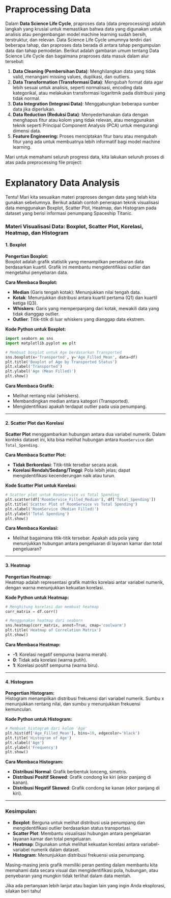 # Praprocessing Data

Dalam **Data Science Life Cycle**, praproses data (data preprocessing) adalah langkah yang krusial untuk memastikan bahwa data yang digunakan untuk analisis atau pengembangan model machine learning sudah bersih, terstruktur, dan relevan. Data Science Life Cycle umumnya terdiri dari beberapa tahap, dan praproses data berada di antara tahap pengumpulan data dan tahap pemodelan. Berikut adalah gambaran umum tentang Data Science Life Cycle dan bagaimana praproses data masuk dalam alur tersebut:

1. **Data Cleaning (Pembersihan Data)**: Menghilangkan data yang tidak valid, menangani missing values, duplikasi, dan outliers.
2. **Data Transformation (Transformasi Data)**: Mengubah format data agar lebih sesuai untuk analisis, seperti normalisasi, encoding data kategorikal, atau melakukan transformasi logaritmik pada distribusi yang tidak normal.
3. **Data Integration (Integrasi Data)**: Menggabungkan beberapa sumber data jika diperlukan.
4. **Data Reduction (Reduksi Data)**: Menyederhanakan data dengan menghapus fitur atau kolom yang tidak relevan, atau menggunakan teknik seperti Principal Component Analysis (PCA) untuk mengurangi dimensi data.
6. **Feature Engineering:** Proses menciptakan fitur baru atau mengubah fitur yang ada untuk membuatnya lebih informatif bagi model machine learning.

Mari untuk memahami seluruh progress data, kita lakukan seluruh proses di atas pada preprocessing file project:

# Explanatory Data Analysis

Tentu! Mari kita sesuaikan materi praproses dengan data yang telah kita gunakan sebelumnya. Berikut adalah contoh penerapan teknik visualisasi data menggunakan Boxplot, Scatter Plot, Heatmap, dan Histogram pada dataset yang berisi informasi penumpang Spaceship Titanic.

### Materi Visualisasi Data: Boxplot, Scatter Plot, Korelasi, Heatmap, dan Histogram

#### 1. **Boxplot**

**Pengertian Boxplot:**  
Boxplot adalah grafik statistik yang menampilkan persebaran data berdasarkan kuartil. Grafik ini membantu mengidentifikasi outlier dan mengetahui penyebaran data.

**Cara Membaca Boxplot:**
- **Median** (Garis tengah kotak): Menunjukkan nilai tengah data.
- **Kotak**: Menunjukkan distribusi antara kuartil pertama (Q1) dan kuartil ketiga (Q3).
- **Whiskers**: Garis yang memperpanjang dari kotak, mewakili data yang tidak dianggap outlier.
- **Outlier**: Titik-titik di luar whiskers yang dianggap data ekstrem.

**Kode Python untuk Boxplot:**
```python
import seaborn as sns
import matplotlib.pyplot as plt

# Membuat boxplot untuk Age berdasarkan Transported
sns.boxplot(x='Transported', y='Age_Filled_Mean', data=df)
plt.title('Boxplot of Age by Transported Status')
plt.xlabel('Transported')
plt.ylabel('Age (Mean Filled)')
plt.show()
```

**Cara Membaca Grafik:**
- Melihat rentang nilai (whiskers).
- Membandingkan median antara kategori (Transported).
- Mengidentifikasi apakah terdapat outlier pada usia penumpang.

---

#### 2. **Scatter Plot dan Korelasi**

**Scatter Plot** menggambarkan hubungan antara dua variabel numerik. Dalam konteks dataset ini, kita bisa melihat hubungan antara `RoomService` dan `Total_Spending`.

**Cara Membaca Scatter Plot:**
- **Tidak Berkorelasi**: Titik-titik tersebar secara acak.
- **Korelasi Rendah/Sedang/Tinggi**: Pola lebih jelas; dapat mengidentifikasi kecenderungan naik atau turun.

**Kode Scatter Plot untuk Korelasi:**
```python
# Scatter plot untuk RoomService vs Total Spending
plt.scatter(df['RoomService_Filled_Median'], df['Total_Spending'])
plt.title('Scatter Plot of RoomService vs Total Spending')
plt.xlabel('RoomService (Median Filled)')
plt.ylabel('Total Spending')
plt.show()
```

**Cara Membaca Korelasi:**
- Melihat bagaimana titik-titik tersebar. Apakah ada pola yang menunjukkan hubungan antara pengeluaran di layanan kamar dan total pengeluaran?

---

#### 3. **Heatmap**

**Pengertian Heatmap:**  
Heatmap adalah representasi grafik matriks korelasi antar variabel numerik, dengan warna menunjukkan kekuatan korelasi.

**Kode Python untuk Heatmap:**
```python
# Menghitung korelasi dan membuat heatmap
corr_matrix = df.corr()

# Menggunakan heatmap dari seaborn
sns.heatmap(corr_matrix, annot=True, cmap='coolwarm')
plt.title('Heatmap of Correlation Matrix')
plt.show()
```

**Cara Membaca Heatmap:**
- **-1**: Korelasi negatif sempurna (warna merah).
- **0**: Tidak ada korelasi (warna putih).
- **1**: Korelasi positif sempurna (warna biru).

---

#### 4. **Histogram**

**Pengertian Histogram:**  
Histogram menampilkan distribusi frekuensi dari variabel numerik. Sumbu x menunjukkan rentang nilai, dan sumbu y menunjukkan frekuensi kemunculan.

**Kode Python untuk Histogram:**
```python
# Membuat histogram dari kolom 'Age'
plt.hist(df['Age_Filled_Mean'], bins=10, edgecolor='black')
plt.title('Histogram of Age')
plt.xlabel('Age')
plt.ylabel('Frequency')
plt.show()
```

**Cara Membaca Histogram:**
- **Distribusi Normal**: Grafik berbentuk lonceng, simetris.
- **Distribusi Positif Skewed**: Grafik condong ke kiri (ekor panjang di kanan).
- **Distribusi Negatif Skewed**: Grafik condong ke kanan (ekor panjang di kiri).

---

### Kesimpulan:

- **Boxplot**: Berguna untuk melihat distribusi usia penumpang dan mengidentifikasi outlier berdasarkan status transportasi.
- **Scatter Plot**: Membantu visualisasi hubungan antara pengeluaran layanan kamar dan total pengeluaran.
- **Heatmap**: Digunakan untuk melihat kekuatan korelasi antara variabel-variabel numerik dalam dataset.
- **Histogram**: Menunjukkan distribusi frekuensi usia penumpang.

Masing-masing jenis grafik memiliki peran penting dalam membantu kita memahami data secara visual dan mengidentifikasi pola, hubungan, atau penyebaran yang mungkin tidak terlihat dalam data mentah.

Jika ada pertanyaan lebih lanjut atau bagian lain yang ingin Anda eksplorasi, silakan beri tahu!